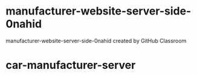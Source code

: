 # manufacturer-website-server-side-0nahid
manufacturer-website-server-side-0nahid created by GitHub Classroom
# car-manufacturer-server
